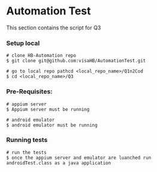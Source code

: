 # Automation Test
This section contains the script for Q3

### Setup local
	# clone HB-Automation repo
	$ git clone git@github.com:visaHB/AutomationTest.git

	# go to local repo pathcd <local_repo_name>/Q1n2Cod
    $ cd <local_repo_name>/Q3


### Pre-Requisites:
	# appium server
    $ Appium server must be running 
    
    # android emulator
    $ android emulator must be running

### Running  tests
	# run the tests
    $ once the appium server and emulator are luanched run androidTest.class as a java application 
	
